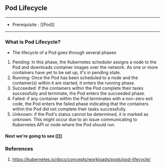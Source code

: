 ## Pod Lifecycle
---
-  Prerequisite : [[Pod]]
---
### What is Pod Lifecycle?
- The lifecycle of a Pod goes through several phases
1. Pending: In this phase, the Kubernetes scheduler assigns a node to the Pod and downloads container images over the network. As one or more containers have yet to be set up, it's in pending state.
2. Running: Once the Pod has been scheduled to a node and the container(s) within it are started, it enters the running phase.
3. Succeeded: If the containers within the Pod complete their tasks successfully and terminate, the Pod enters the succeeded phase. 
4. Failed: if any container within the Pod terminates with a non-zero exit code, the Pod enters the failed phase indicating that the containers within the Pod did not complete their tasks successfully.
5. Unknown: if the Pod's status cannot be determined, it is marked as unknown. This might occur due to an issue communicating to Kubernetes API or node where the Pod should run.
#### Next we're going to see [[]]
### References
1. https://kubernetes.io/docs/concepts/workloads/pods/pod-lifecycle/